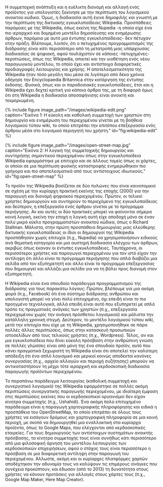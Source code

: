 Η συμμετοχική ανάπτυξη και η ευέλικτη διανομή και αλλαγή ενός προϊόντος
για υπολογιστές ξεκίνησε με την περίπτωση του λογισμικού ανοικτού
κώδικα. Όμως, η διαδικασία αυτή έγινε δημοφιλής και γνωστή με την
περίπτωση της δικτυακής εγκυκλοπαίδειας Wikipedia. Προσπάθειες παρόμοιες
με της Wikipedia, όπως εκείνη της Nupedia -η οποία είχε ένα πιο
ιεραρχικό και δομημένο μοντέλο δημοσίευσης και ενημέρωσης άρθρων,
παρόμοιο με αυτό μια έντυπης εγκυκλοπαίδειας- δεν πέτυχαν στην πράξη.
Βλέπουμε, λοιπόν, ότι ο πετυχημένος προγραμματισμός της διάδρασης είναι
κάτι περισσότερο από τη μετατροπή μιας υπάρχουσας διαδικασίας σε
ψηφιακή, αφού τουλάχιστον σε κάποιες -πετυχημένες- περιπτώσεις, όπως της
Wikipedia, απαιτεί και την υιοθέτηση ενός νέου παραγωγικού μοντέλου, το
οποίο έχει και αντίστοιχα διαφορετικές προδιαγραφές λειτουργίας και
χρήσης. Η αποτελεσματικότητα της Wikipedia ήταν τόσο μεγάλη που μέσα σε
λιγότερο από δέκα χρόνια οδήγησε την Encyclopaedia Britannica στην
κατάργηση της έντυπης έκδοσης. Φυσικά, όπως και οι παραδοσιακές
εγκυκλοπαίδειες, έτσι και η Wikipedia έχει δεχτεί κριτική για κάποια
άρθρα της, με τη διαφορά όμως ότι στη Wikipedia η διαδικασία
αποσαφήνισης είναι ανοικτή και τεκμηριωμένη.

{% include figure image_path="/images/wikipedia-edit.png" caption="Εικόνα 1: Η εύκολη και καθολική συμμετοχή των χρηστών στη δημιουργία και ενημέρωση του περιεχομένου γίνεται με τη βοήθεια λογισμικού τύπου wiki, το οποίο επιτρέπει την επιτόπου επεξεργασία ενός άρθρου μέσα στο λογισμικό περιηγητή του χρήστη." id="fig:wikipedia-edit" %}

{% include figure image_path="/images/open-street-map.jpg" caption="Εικόνα 2: Η λογική της συμμετοχικής δημιουργίας και συντηρήσης σημαντικού περιεχομένου όπως στην εγκυκλοπαίδεια Wikipedia εφαρμόστηκε με επιτυχία και σε άλλους τομείς όπως οι χάρτες, οι οποίοι σε μια περίπτωση φυσικής καταστροφής ενημερώθηκαν πιο γρήγορα και πιο αποτελεσματικά από τους αντίστοιχους ιδιωτικούς." id="fig:open-street-map" %}

Το προϊόν της Wikipedia βασίζεται σε δύο πυλώνες που είναι καινοτομικοί
σε σχέση με την κυρίαρχη πρακτική εκείνης της εποχής (2000) για την
παραγωγή και διανομή ψηφιακού περιεχομένου. Πρώτον, οι τελικοί χρήστες
δημιουργούν και συντηρούν το περιεχόμενο της εγκυκλοπαίδειας και
δεύτερον, η επεξεργασία ενός άρθρου γίνεται με το πρόγραμμα περιήγησης.
Αν και αυτές οι δύο πρακτικές μπορεί να φαίνονται σήμερα κοινή λογική,
εκείνη την εποχή η λογική αυτή είχε αποδοχή μόνο σε έναν πολύ μικρό
κύκλο προγραμματιστών ανοικτού κώδικα, όπως ο Richard Stallman. Μάλιστα,
στην πρώτη προσπάθεια δημιουργίας μιας ελεύθερης δικτυακής
εγκυκλοπαίδειας οι ίδιοι οι δημιουργοί της Wikipedia προσπάθησαν χωρίς
επιτυχία (π.χ., Nupedia) να χρησιμοποιήσουν ειδικούς ανά θεματική
κατηγορία και μια αυστηρή διαδικασία ελέγχου των άρθρων, ακριβώς όπως
έκαναν οι έντυπες εγκυκλοπαίδειες. Ταυτόχρονα, οι περισσότεροι χρήστες
και παραγωγοί περιεχομένου για τον ιστό είχαν την αντίληψη ότι άλλο
είναι το πρόγραμμα περιήγησης που απλά διαβάζει μια σελίδα από τον
εξυπηρετητή και άλλο είναι το πρόγραμμα επεξεργασίας που δημιουργεί και
αλλάζει μια σελίδα για να τη βάλει προς διανομή στον εξυπηρετητή.

H Wikipedia είναι ένα σπουδαίο παράδειγμα προγραμματισμού της διάδρασης
για τους παρακάτω λόγους: Πρώτον, βλέπουμε για μια ακόμη φορά (π.χ.,
Facebook) ότι ένα σύστημα διάδρασης ανθρώπου και υπολογιστή μπορεί να
γίνει πολύ επιτυχημένο, όχι επειδή είναι το πιο προηγμένο τεχνολογικά,
αλλά επειδή είναι αυτό που εξυπηρετεί με απλό τρόπο τις πραγματικές
ανάγκες των χρηστών (π.χ., επεξεργασία περιεχομένου χωρίς την ανάγκη
πρόσθετου λογισμικού) και μάλιστα την κατάλληλη χρονική στιγμή.
Δεύτερον, το μοντέλο λογισμικού τύπου wiki, μετά την επιτυχία που είχε
με τη Wikipedia, χρησιμοποιήθηκε σε πάρα πολλές άλλες περιπτώσεις, όπως
στην κατασκευή προσωπικών ιστοσελίδων από τους τελικούς χρήστες (π.χ.,
Wordpress). Τέλος, αν και μια εγκυκλοπαίδεια που δίνει εύκολη πρόσβαση
στην ανθρώπινη γνώση σε πολλές γλώσσες είναι από μόνη της ένα σπουδαίο
προϊόν, αυτό που κάνει πραγματικά ξεχωριστή τη Wikipedia είναι ότι
αποτελεί την καλύτερη απόδειξη ότι ένα απλό λογισμικό και μερικοί κοινώς
αποδεκτοί κανόνες συνεργασίας (π.χ., αρχείο αλλαγών και περιοχή
συζήτησης) μπορούν να αντικαταστήσουν τη μέχρι τότε ιεραρχική και
κερδοσκοπική διαδικασία παραγωγής προϊόντων περιεχομένου.

Το παραπάνω παράδειγμα λειτουργίας (καθολική συμμετοχή και συνεργατικό
λογισμικό) της Wikipedia εφαρμόστηκε σε πολλές ακόμη περιπτώσεις
συνεργατικής παραγωγής περιεχομένου, με ιδιαίτερη έμφαση στις
περιπτώσεις εκείνες που οι κερδοσκοπικοί οργανισμοί δεν είχαν κίνητρα
συμμετοχής (π.χ., Ushahidi). Ένα ακόμη πολύ επιτυχημένο παράδειγμα είναι
η παραγωγή χαρτογραφικής πληροφόρησης και ειδικά η προσπάθεια του
OpenStreetMap, το οποίο επιτρέπει σε όλους τους χρήστες να εισάγουν
δρόμους και χαρτογραφική πληροφορία σε μια κοινή περιοχή, με σκοπό να
δημιουργηθεί μια εναλλακτική στα κυρίαρχα προϊόντα, όπως το Google Maps,
που ελέγχονται από κερδοσκοπικές εταιρείες. Για τους δημιουργούς των
αντίστοιχων συστημάτων ανοικτής πρόσβασης, τα κίνητρα συμμετοχής τους
είναι συνήθως κάτι περισσότερο από μια φιλοσοφική άρνηση του μοντέλου
λειτουργίας των κερδοσκοπικών επιχειρήσεων, αφού ο στόχος τους είναι
περισσότερο η πρόσβαση σε μια διαφορετική αντίληψη στην παραγωγή του
περιεχομένου. Άλλωστε, ακόμη και οι κυρίαρχες πλατφόρμες χαρτών
αποδέχτηκαν την αδυναμία τους να καλύψουν τις επιμέρους ανάγκες που
συνέχεια προκύπτουν, και έδωσαν (από το 2013) τη δυνατότητα στους
χρήστες να κάνουν προτάσεις για αλλαγές στους χάρτες τους (π.χ., Google
Map Maker, Here Map Creator).
